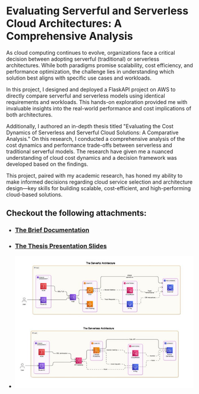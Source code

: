 # Evaluating Serverful and Serverless Cloud Architectures: A Comprehensive Analysis

As cloud computing continues to evolve, organizations face a critical decision between adopting serverful (traditional) or serverless architectures. While both paradigms promise scalability, cost efficiency, and performance optimization, the challenge lies in understanding which solution best aligns with specific use cases and workloads.

In this project, I designed and deployed a FlaskAPI project on AWS to directly compare serverful and serverless models using identical requirements and workloads. This hands-on exploration provided me with invaluable insights into the real-world performance and cost implications of both architectures.

Additionally, I authored an in-depth thesis titled "Evaluating the Cost Dynamics of Serverless and Serverful Cloud Solutions: A Comparative Analysis." On this research, I conducted a comprehensive analysis of the cost dynamics and performance trade-offs between serverless and traditional serverful models. The research have given me a nuanced understanding of cloud cost dynamics and a decision framework was developed based on the findings.

This project, paired with my academic research, has honed my ability to make informed decisions regarding cloud service selection and architecture design—key skills for building scalable, cost-efficient, and high-performing cloud-based solutions.

## Checkout the following attachments:

- ### [ The Brief Documentation](./assets/Brief_Documentation.pdf)
- ### [ The Thesis Presentation Slides](./assets/Presentation_Slides.pdf)
- ![image](./assets/Cloud_Architecture.jpg)

